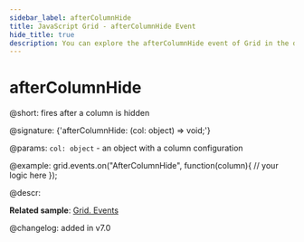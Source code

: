 ```yaml
---
sidebar_label: afterColumnHide
title: JavaScript Grid - afterColumnHide Event 
hide_title: true
description: You can explore the afterColumnHide event of Grid in the documentation of the DHTMLX JavaScript UI library. Browse developer guides and API reference, try out code examples and live demos, and download a free 30-day evaluation version of DHTMLX Suite 7.
---
```

 
# afterColumnHide

@short: fires after a column is hidden

@signature: {'afterColumnHide: (col: object) => void;'}

@params:
`col: object` - an object with a column configuration

@example:
grid.events.on("AfterColumnHide", function(column){
    // your logic here
});

@descr:

**Related sample**: [Grid. Events](https://snippet.dhtmlx.com/9zeyp4ds)

@changelog: added in v7.0
